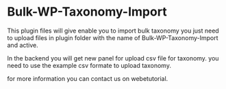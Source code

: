 # Bulk-WP-Taxonomy-Import
This plugin files will give enable you to import bulk taxonomy 
you just need to upload files in plugin folder with the name of Bulk-WP-Taxonomy-Import and active. 

In the backend you will get new panel for upload csv file for taxonomy. you need to use the example csv formate to upload taxonomy. 

for more information you can contact us on webetutorial. 
